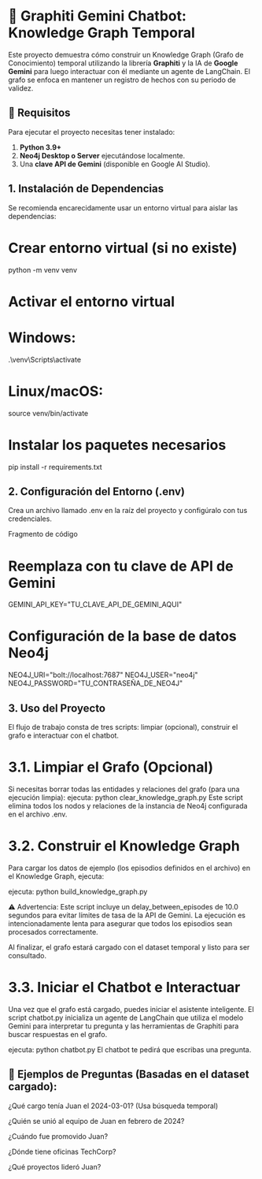 # 🤖 Graphiti Gemini Chatbot: Knowledge Graph Temporal

Este proyecto demuestra cómo construir un Knowledge Graph (Grafo de Conocimiento) temporal utilizando la librería **Graphiti** y la IA de **Google Gemini** para luego interactuar con él mediante un agente de LangChain. El grafo se enfoca en mantener un registro de hechos con su periodo de validez.

## 🚀 Requisitos

Para ejecutar el proyecto necesitas tener instalado:

1.  **Python 3.9+**
2.  **Neo4j Desktop o Server** ejecutándose localmente.
3.  Una **clave API de Gemini** (disponible en Google AI Studio).

## 1. Instalación de Dependencias

Se recomienda encarecidamente usar un entorno virtual para aislar las dependencias:

# Crear entorno virtual (si no existe)
python -m venv venv

# Activar el entorno virtual
# Windows:
.\venv\Scripts\activate
# Linux/macOS:
source venv/bin/activate

# Instalar los paquetes necesarios
pip install -r requirements.txt

## 2. Configuración del Entorno (.env)
Crea un archivo llamado .env en la raíz del proyecto y configúralo con tus credenciales.

Fragmento de código

# Reemplaza con tu clave de API de Gemini
GEMINI_API_KEY="TU_CLAVE_API_DE_GEMINI_AQUI"

# Configuración de la base de datos Neo4j
NEO4J_URI="bolt://localhost:7687"
NEO4J_USER="neo4j"
NEO4J_PASSWORD="TU_CONTRASEÑA_DE_NEO4J"


## 3. Uso del Proyecto
El flujo de trabajo consta de tres scripts: limpiar (opcional), construir el grafo e interactuar con el chatbot.

# 3.1. Limpiar el Grafo (Opcional)
Si necesitas borrar todas las entidades y relaciones del grafo (para una ejecución limpia):
ejecuta: python clear_knowledge_graph.py
Este script elimina todos los nodos y relaciones de la instancia de Neo4j configurada en el archivo .env.

# 3.2. Construir el Knowledge Graph
Para cargar los datos de ejemplo (los episodios definidos en el archivo) en el Knowledge Graph, ejecuta:

ejecuta: python build_knowledge_graph.py

⚠️ Advertencia: Este script incluye un delay_between_episodes de 10.0 segundos para evitar límites de tasa de la API de Gemini. La ejecución es intencionadamente lenta para asegurar que todos los episodios sean procesados correctamente.

Al finalizar, el grafo estará cargado con el dataset temporal y listo para ser consultado.

# 3.3. Iniciar el Chatbot e Interactuar
Una vez que el grafo está cargado, puedes iniciar el asistente inteligente. El script chatbot.py inicializa un agente de LangChain que utiliza el modelo Gemini para interpretar tu pregunta y las herramientas de Graphiti para buscar respuestas en el grafo.

ejecuta: python chatbot.py
El chatbot te pedirá que escribas una pregunta.

## 💬 Ejemplos de Preguntas (Basadas en el dataset cargado):
¿Qué cargo tenía Juan el 2024-03-01? (Usa búsqueda temporal)

¿Quién se unió al equipo de Juan en febrero de 2024?

¿Cuándo fue promovido Juan?

¿Dónde tiene oficinas TechCorp?

¿Qué proyectos lideró Juan?
